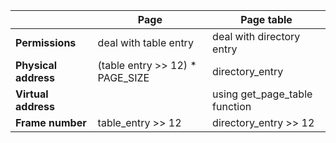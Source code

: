 
|     | **Page** | **Page table** |
| --- | --- | --- |
| **Permissions**| deal with table entry | deal with directory entry |
| **Physical address** | (table entry >> 12) * PAGE_SIZE | directory_entry | 
| **Virtual address** | | using get_page_table function|
| **Frame number** |  table_entry >> 12 |directory_entry >> 12 |
